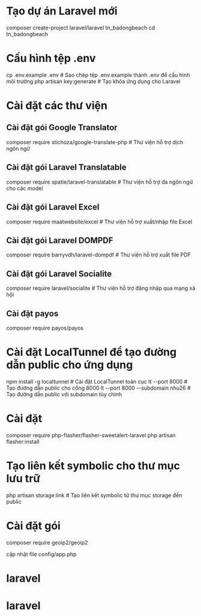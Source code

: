 # Tạo dự án Laravel mới
composer create-project laravel/laravel tn_badongbeach
cd tn_badongbeach

# Cấu hình tệp .env
cp .env.example .env  # Sao chép tệp .env.example thành .env để cấu hình môi trường
php artisan key:generate  # Tạo khóa ứng dụng cho Laravel

# Cài đặt các thư viện
## Cài đặt gói Google Translator
composer require stichoza/google-translate-php  # Thư viện hỗ trợ dịch ngôn ngữ

## Cài đặt gói Laravel Translatable
composer require spatie/laravel-translatable  # Thư viện hỗ trợ đa ngôn ngữ cho các model

## Cài đặt gói Laravel Excel
composer require maatwebsite/excel  # Thư viện hỗ trợ xuất/nhập file Excel

## Cài đặt gói Laravel DOMPDF
composer require barryvdh/laravel-dompdf  # Thư viện hỗ trợ xuất file PDF

## Cài đặt gói Laravel Socialite
composer require laravel/socialite  # Thư viện hỗ trợ đăng nhập qua mạng xã hội

## Cài đặt payos
composer require payos/payos

# Cài đặt LocalTunnel để tạo đường dẫn public cho ứng dụng
npm install -g localtunnel  # Cài đặt LocalTunnel toàn cục
lt --port 8000  # Tạo đường dẫn public cho cổng 8000
lt --port 8000 --subdomain nhu26  # Tạo đường dẫn public với subdomain tùy chỉnh

# Cài đặt
composer require php-flasher/flasher-sweetalert-laravel
php artisan flasher:install


# Tạo liên kết symbolic cho thư mục lưu trữ
php artisan storage:link  # Tạo liên kết symbolic từ thư mục storage đến public

# Cài đặt gói
composer require geoip2/geoip2


cập nhật file config/app.php
# laravel
# laravel
